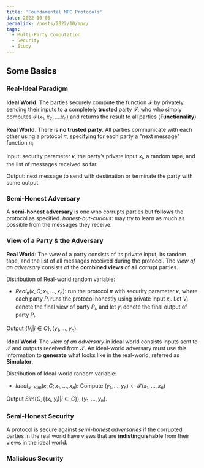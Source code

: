 ```yaml
---
title: 'Foundamental MPC Protocols'
date: 2022-10-03
permalink: /posts/2022/10/mpc/
tags:
  - Multi-Party Computation
  - Security
  - Study
---
```


## Some Basics

### Real-Ideal Paradigm

**Ideal World**. The parties securely compute the function $\mathcal{F}$ by privately sending their inputs to a completely **trusted** party $\mathcal{T}$, who who simply computes $\mathcal{F}(x_1, x_2, ....x_n)$ and returns the result to all parties (**Functionality**).

**Real World**. There is **no trusted party**. All parties communicate with each other using a protocol $\pi$, specifying for each party a "next message" function $\pi_{i}$.

Input: security parameter $\kappa$, the party’s private input $x_i$, a random tape, and the list of messages received so far.

Output: next message to send with destination or terminate the party with some output.

### Semi-Honest Adversary

A **semi-honest adversary** is one who corrupts parties but **follows** the protocol as specified. *honest-but-curious*: may try to learn as much as possible from the messages they receive.

### View of a Party & the Adversary
**Real World**:
The *view* of a party consists of its private input, its random tape, and the list of all messages received during the protocol. The *view of an adversary*
consists of the **combined views** of **all** corrupt parties.

Distribution of Real-world random variable:
- $Real_{\pi} (\kappa, C; x_1, ..., x_n)$: run the protocol $\pi$ with security parameter $\kappa$, where each party $P_i$ runs the protocol honestly using private input $x_i$. Let $V_i$ denote the final view of party $P_i$, and let $y_i$ denote the final output of party $P_i$.

Output $\{ V_i | i \in C \}, (y_1, ..., y_n)$.

**Ideal World**: 
The *view of an adversary* in ideal world consists inputs sent to $\mathcal{T}$ and outputs received from $\mathcal{T}$. An ideal-world adversary must use this information to **generate** what looks like in the real-world, referred as **Simulator**.

Distribution of Ideal-world random variable:
- $Ideal_{\mathcal{F}, Sim} (\kappa, C; x_1, ..., x_n)$: Compute $(y_1, ..., y_n) \leftarrow \mathcal{F}(x_1, ..., x_n)$

Output $Sim(C, \{ (x_i, y_i) | i \in C \}), (y_1, ..., y_n)$.

### Semi-Honest Security
A protocol is secure against *semi-honest adversaries* if the corrupted parties in the real world have views that are **indistinguishable** from their views in the ideal world.

### Malicious Security




